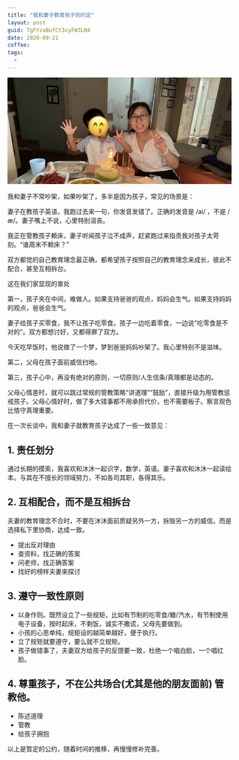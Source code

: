 ```yaml
---
title: "我和妻子教育孩子的约定"
layout: post
guid: TgFYzaBufCt3cyFW3LN4
date: 2020-09-21
coffee:
tags:
  -
---
```


![](/media/files/2020/2020-09-21_10-56-40.jpg)

我和妻子不常吵架，如果吵架了，多半是因为孩子，常见的场景是：

妻子在教孩子英语，我跑过去来一句，你发音发错了。正确的发音是 /ai/ ，不是 /æ/。妻子嘴上不说，心里特别沮丧。

我正在管教孩子赖床，妻子听闻孩子泣不成声，赶紧跑过来指责我对孩子太苛刻。“谁周末不赖床？”

双方都觉的自己教育理念最正确，都希望孩子按照自己的教育理念来成长，彼此不配合，甚至互相拆台。

这在我们家显现的害处

第一，孩子夹在中间，难做人。如果支持爸爸的观点，妈妈会生气。如果支持妈妈的观点，爸爸会生气。

妻子给孩子买零食，我不让孩子吃零食。孩子一边吃着零食，一边说“吃零食是不对的”。双方都想讨好，又都得罪了双方。

今天吃早饭时，他说做了一个梦，梦到爸爸妈妈吵架了。我心里特别不是滋味。

第二，父母在孩子面前威信扫地。

第三，孩子心中，再没有绝对的原则，一切原则/人生信条/真理都是动态的。

父母心情差时，就可以跳过常规的管教策略“讲道理”“鼓励”，直接升级为用管教惩戒孩子。父母心情好时，做了多大错事都不用承担代价，也不需要板子。察言观色比恪守真理重要。

在一次长谈中，我和妻子就教育孩子达成了一些一致意见：


## 1. 责任划分

通过长期的摸索，我喜欢和沐沐一起识字，数学，英语。妻子喜欢和沐沐一起读绘本。与其在不擅长的领域努力，不如各司其职，各得其乐。


## 2. 互相配合，而不是互相拆台

夫妻的教育理念不合时，不要在沐沐面前质疑另外一方，拆毁另一方的威信。而是选择私下里协商，达成一致。

- 提出反对理由
- 查资料，找正确的答案
- 问老师，找正确答案
- 找好的榜样夫妻来探讨

## 3. 遵守一致性原则

- 以身作则。既然设立了一些规矩，比如有节制的吃零食/糖/汽水，有节制使用电子设备，按时起床，不剩饭，诚实不撒谎，父母先要做到。
- 小孩的心思单纯，规矩设的越简单越好，便于执行。
- 立了规矩就要遵守，要么就不立规矩。
- 孩子做错事了，夫妻双方给孩子的反馈要一致，杜绝一个唱白脸，一个唱红脸。


## 4. 尊重孩子，不在公共场合(尤其是他的朋友面前) 管教他。

- 陈述道理
- 管教
- 给孩子拥抱


以上是暂定的公约，随着时间的推移，再慢慢修补完善。
